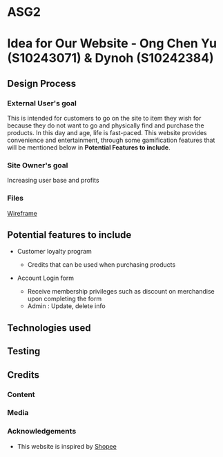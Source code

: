 # ASG2

<h1>Idea for Our Website - Ong Chen Yu (S10243071) & Dynoh (S10242384) </h1>

## Design Process

### External User's goal

This is intended for customers to go on the site to item they wish for because they do not want to go and physically find and purchase the products. In this day and age, life is fast-paced. This website provides convenience and entertainment, through some gamification features that will be mentioned below in <b>Potential Features to include</b>.

### Site Owner's goal

Increasing user base and profits

### Files

[Wireframe](ID_ASG2_T05_Group7_Wireframe.xd)

## Potential features to include

- Customer loyalty program
  - Credits that can be used when purchasing products


- Account Login form
  - Receive membership privileges such as discount on merchandise upon completing the form
  - Admin : Update, delete info 

## Technologies used

## Testing

## Credits

### Content

### Media

### Acknowledgements

- This website is inspired by [Shopee](https://shopee.sg/)
